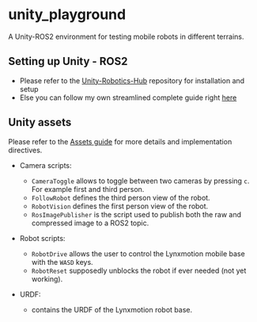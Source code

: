 # unity_playground
A Unity-ROS2 environment for testing mobile robots in different terrains.

## Setting up Unity - ROS2

- Please refer to the [Unity-Robotics-Hub](https://github.com/Unity-Technologies/Unity-Robotics-Hub?tab=readme-ov-file "Unity-Robotics-Hub") repository for installation and setup
- Else you can follow my own streamlined complete guide right [here](https://github.com/JaimeBravoAlgaba/unity_playground/blob/main/Unity_Playground/Setting%20up%20Unity-ROS2%20environment.md "Streamlined guide") 

## Unity assets

Please refer to the [Assets guide](https://github.com/JaimeBravoAlgaba/unity_playground/blob/main/Unity_Playground/Assets/Assets%20Guide.md "Assets guide") for more details and implementation directives.

- Camera scripts:
  - `CameraToggle` allows to toggle between two cameras by pressing `c`. For example first and third person.
  - `FollowRobot` defines the third person view of the robot.
  - `RobotVision` defines the first person view of the robot.
  - `RosImagePublisher` is the script used to publish both the raw and compressed image to a ROS2 topic.
 
- Robot scripts:
  - `RobotDrive` allows the user to control the Lynxmotion mobile base with the `WASD` keys.
  - `RobotReset` supposedly unblocks the robot if ever needed (not yet working).
 
- URDF:
  - contains the URDF of the Lynxmotion robot base.
